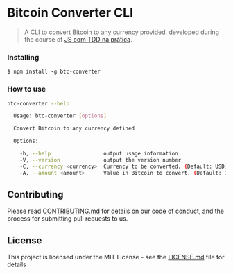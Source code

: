 # Bitcoin Converter CLI

> A CLI to convert Bitcoin to any currency provided, developed during the course of [JS com TDD na prática](https://www.udemy.com/js-com-tdd-na-pratica/?couponCode=GITHUB_LINK).


### Installing

```
$ npm install -g btc-converter
```

### How to use

```sh
btc-converter --help

  Usage: btc-converter [options]

  Convert Bitcoin to any currency defined

  Options:

    -h, --help                 output usage information
    -V, --version              output the version number
    -C, --currency <currency>  Currency to be converted. (Default: USD)
    -A, --amount <amount>      Value in Bitcoin to convert. (Default: 1)
```

## Contributing

Please read [CONTRIBUTING.md](CONTRIBUTING.md) for details on our code of conduct, and the process for submitting pull requests to us.

## License

This project is licensed under the MIT License - see the [LICENSE.md](LICENSE.md) file for details
